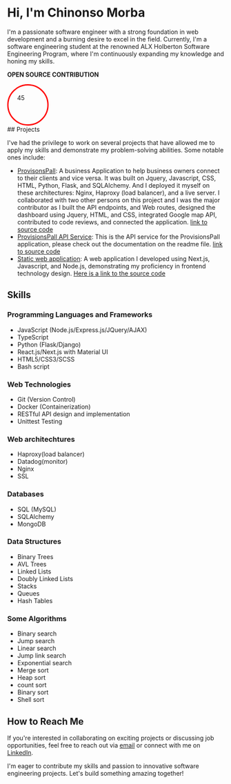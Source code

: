 # Hi, I'm Chinonso Morba

I'm a passionate software engineer with a strong foundation in web development and a burning desire to excel in the field. Currently, I'm a software engineering student at the renowned ALX Holberton Software Engineering Program, where I'm continuously expanding my knowledge and honing my skills.

**OPEN SOURCE CONTRIBUTION**
<div style="border: 3px solid red; width: 50px; height: 50px; border-radius: 50%; padding: 20px;">45</div>
## Projects

I've had the privilege to work on several projects that have allowed me to apply my skills and demonstrate my problem-solving abilities. Some notable ones include:
- [ProvisonsPall](https://provisionspall.onrender.com/market):
  A business Application to help business owners connect to their clients and vice versa. It was built on Jquery, Javascript, CSS, HTML, Python, Flask, and SQLAlchemy. And I deployed it myself on these architectures: Nginx, Haproxy (load balancer), and a live server. I collaborated with two other persons on this project and I was the major contributor as I built the API endpoints, and Web routes, designed the dashboard using Jquery, HTML, and CSS, integrated Google map API, contributed to code reviews, and connected the application.
  [link to source code](https://github.com/dominic-source/ProvisionsPall/tree/master)
- [ProvisionsPall API Service](https://api-services-swfd.onrender.com/api/v1/stores):
  This is the API service for the ProvisionsPall application, please check out the documentation on the readme file.
  [link to source code](https://github.com/dominic-source/ProvisionsPall/tree/master)
- [Static web application](https://cadatech-portfolio.vercel.app/): A web application I developed using Next.js, Javascript, and Node.js, demonstrating my proficiency in frontend technology design. [Here is a link to the source code](https://github.com/dominic-source/Cadatech_Portfolio)

## Skills

### Programming Languages and Frameworks
- JavaScript (Node.js/Express.js/JQuery/AJAX)
- TypeScript
- Python (Flask/Django)
- React.js/Next.js with Material UI
- HTML5/CSS3/SCSS
- Bash script

### Web Technologies
- Git (Version Control)
- Docker (Containerization)
- RESTful API design and implementation
- Unittest Testing

### Web architechtures
- Haproxy(load balancer)
- Datadog(monitor)
- Nginx
- SSL

### Databases
- SQL (MySQL)
- SQLAlchemy
- MongoDB

### Data Structures
- Binary Trees
- AVL Trees
- Linked Lists
- Doubly Linked Lists
- Stacks
- Queues
- Hash Tables

### Some Algorithms
- Binary search
- Jump search
- Linear search
- Jump link search
- Exponential search
- Merge sort
- Heap sort
- count sort
- Binary sort
- Shell sort

## How to Reach Me

If you're interested in collaborating on exciting projects or discussing job opportunities, feel free to reach out via [email](mailto:chinonsodomnic@gmail.com) or connect with me on [LinkedIn](https://www.linkedin.com/in/chinonsomorba).

I'm eager to contribute my skills and passion to innovative software engineering projects. Let's build something amazing together!
